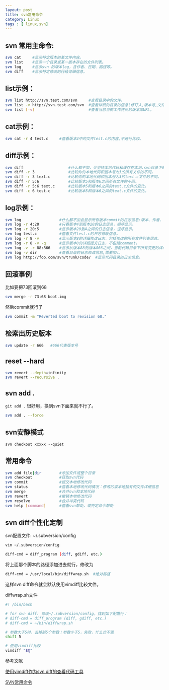 ```yaml
---
layout: post
title: svn常用命令
category: Linux
tags : [ linux,svn]
---
```





svn 常用主命令:
------

```sh
svn cat  	#显示特定版本的某文件内容。
svn list 	#显示一个目录或某一版本存在的文件列表。
svn log  	#显示svn 的版本log，含作者、日期、路径等。
svn diff 	#显示特定修改的行级详细信息。
```

list示例：
----

```sh
svn list http://svn.test.com/svn     #查看目录中的文件。
svn list -v http://svn.test.com/svn  #查看详细的目录的信息(修订人,版本号,文件大小等)。
svn list [-v]                        #查看当前当前工作拷贝的版本库URL。
```

cat示例：
----

```sh
svn cat -r 4 test.c     #查看版本4中的文件test.c的内容,不进行比较。
```

diff示例：
-----

```sh
svn diff               		#什么都不加，会坚持本地代码和缓存在本地.svn目录下的信息的不同;信息太多，没啥用处。
svn diff -r 3          		#比较你的本地代码和版本号为3的所有文件的不同。
svn diff -r 3 text.c   		#比较你的本地代码和版本号为3的text.c文件的不同。
svn diff -r 5:6        		#比较版本5和版本6之间所有文件的不同。
svn diff -r 5:6 text.c 		#比较版本5和版本6之间的text.c文件的变化。
svn diff -c 6 test.c    	#比较版本5和版本6之间的text.c文件的变化。
```

log示例：
----

```sh
svn log       		  	#什么都不加会显示所有版本commit的日志信息:版本、作者、日期、comment。
svn log -r 4:20 		#只看版本4到版本20的日志信息，顺序显示。
svn log -r 20:5 		#显示版本20到4之间的日志信息，逆序显示。
svn log test.c  		#查看文件test.c的日志修改信息。
svn log -r 8 -v 		#显示版本8的详细修改日志，包括修改的所有文件列表信息。
svn log -r 8 -v -q   	#显示版本8的详细提交日志，不包括comment。
svn log -v -r 88:866 	#显示从版本88到版本866之间，当前代码目录下所有变更的详细信息 。
svn log -v dir  		#查看目录的日志修改信息,需要加v。
svn log http://foo.com/svn/trunk/code/  #显示代码目录的日志信息。
```

回滚事例
-----

比如要把73回滚到68

```sh
svn merge -r 73:68 boot.img
```

然后commit就行了

```sh
svn commit -m "Reverted boot to revision 68."
```

检索出历史版本
-----

```sh
svn update -r 666   #666代表版本号
```

reset --hard
----

```sh
svn revert --depth=infinity
svn revert --recursive .
```

svn add .
-----

`git add .` 很好用，换到svn下面来就不行了。

```sh
svn add . --force
```

svn安静模式
---------

`svn checkout xxxxx --quiet`



常用命令
-----

```sh
svn add file|dir 	 	#添加文件或整个目录
svn checkout    		#获取svn代码
svn commit     			#提交本地修改代码
svn status       		#查看本地修改代码情况：修改的或本地独有的文件详细信息
svn merge      			#合并svn和本地代码
svn revert      		#撤销本地修改代码
svn resolve    			#合并冲突代码
svn help [command]  	#查看svn帮助，或特定命令帮助
```

svn diff个性化定制
---------

svn配置文件: ~/.subversion/config

```sh
vim ~/.subversion/config
```

```sh
diff-cmd = diff_program (diff, gdiff, etc.)
```

将上面那个脚本的路径添加进去就行，修改为

```sh
diff-cmd = /usr/local/bin/diffwrap.sh  #绝对路径
```

这样svn diff命令就会默认使用vimdiff比较文件。

diffwrap.sh文件

```sh
#! /bin/bash

# for svn diff: 修改~/.subversion/config，找到如下配置行：
# diff-cmd = diff_program (diff, gdiff, etc.)
# diff-cmd = ~/bin/diffwrap.sh

# 参数大于5时，去掉前5个参数；参数小于5，失败，什么也不做
shift 5

# 使用vimdiff比较
vimdiff "$@"
```

参考文献

[使用vimdiff作为svn diff的查看代码工具](http://www.cnblogs.com/xuxm2007/archive/2012/05/11/2496243.html)

[SVN常用命令](http://blog.csdn.net/sunboy_2050/article/details/6187464)

